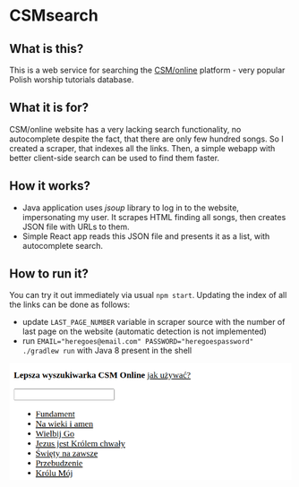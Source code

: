 # CSMsearch

## What is this?

This is a web service for searching the [CSM/online](https://csmonline.edu.pl) platform - very popular Polish
worship tutorials database.

## What it is for?

CSM/online website has a very lacking search functionality, no autocomplete despite the fact, that there are only few hundred songs. So I created a scraper, that indexes all the links.  Then, a simple webapp with better client-side search can be used to find them faster.

## How it works?

* Java application uses *jsoup* library to log in to the website, impersonating my user. It scrapes HTML finding all songs, then creates JSON file with URLs to them.
* Simple React app reads this JSON file and presents it as a list, with autocomplete search.

## How to run it?

You can try it out immediately via usual `npm start`. Updating the index of all the links can be done as follows:

* update `LAST_PAGE_NUMBER` variable in scraper source with the number of last page on the website (automatic detection is not implemented)
* run `EMAIL="heregoes@email.com" PASSWORD="heregoespassword" ./gradlew run` with Java 8 present in the shell


![Screenshot 1](screenshot.png)

